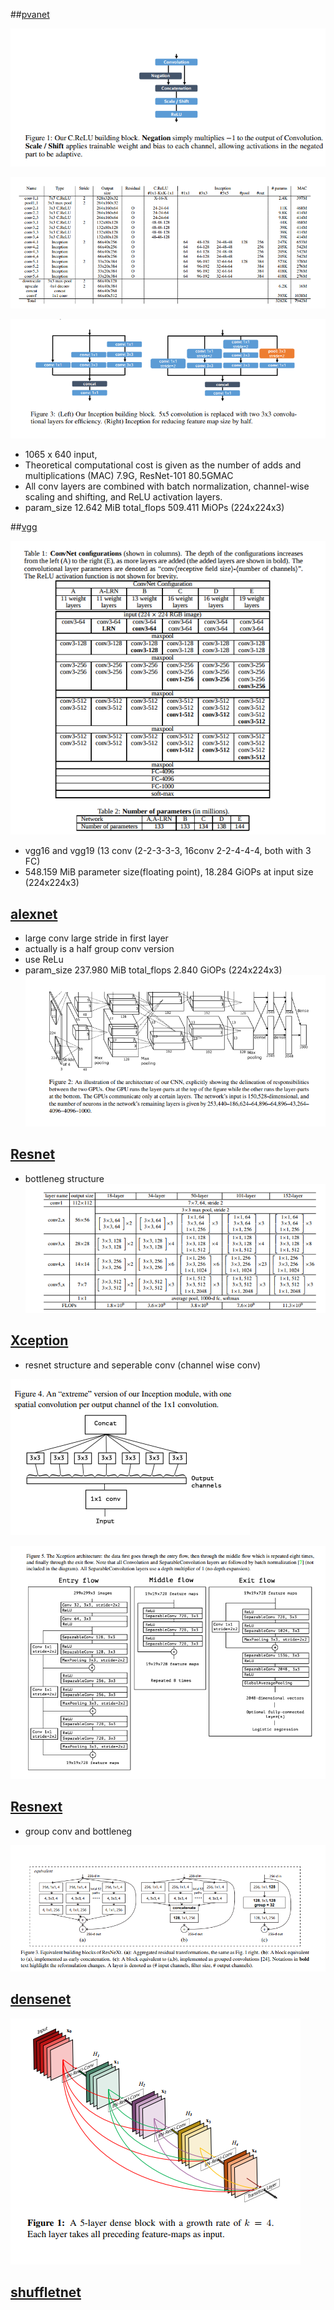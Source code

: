 ##[pvanet](http://cn.arxiv.org/pdf/1608.08021v3)

![](imgs/20171030-141505.png)

![](imgs/20171030-141415.png)

![](imgs/20171030-142046.png)

* 1065 x 640 input,
* Theoretical computational cost is given as the number of adds and multiplications (MAC) 7.9G,  ResNet-101 80.5GMAC
* All conv layers are combined with batch normalization, channel-wise scaling and shifting, and ReLU activation layers.
* param_size        12.642 MiB total_flops       509.411 MiOPs (224x224x3)

##[vgg](http://cn.arxiv.org/pdf/1409.1556v6)


![](imgs/20171030-153831.png)

* vgg16 and vgg19 (13 conv (2-2-3-3-3, 16conv 2-2-4-4-4, both with 3 FC)
* 548.159 MiB parameter size(floating point), 18.284 GiOPs at input size (224x224x3)

## [alexnet](https://papers.nips.cc/paper/4824-imagenet-classification-with-deep-convolutional-neural-networks.pdf)

* large conv large stride in first layer
* actually is a half group conv version
* use ReLu
* param_size        237.980 MiB  total_flops       2.840 GiOPs (224x224x3)
![](imgs/20171030-160702.png)

## [Resnet](http://cn.arxiv.org/pdf/1512.03385v1)
* bottleneg structure
![](imgs/20171030-162314.png)

## [Xception](http://cn.arxiv.org/pdf/1610.02357v3)
* resnet structure and seperable conv (channel wise conv)

![](imgs/20171030-163310.png)

![](imgs/20171030-163300.png)

## [Resnext](http://cn.arxiv.org/abs/1611.05431)
* group conv and bottleneg

![](imgs/20171030-163951.png)

## [densenet](http://cn.arxiv.org/pdf/1608.06993v4)
![](imgs/20171030-164459.png)

## [shuffletnet](http://cn.arxiv.org/pdf/1707.01083v1)



